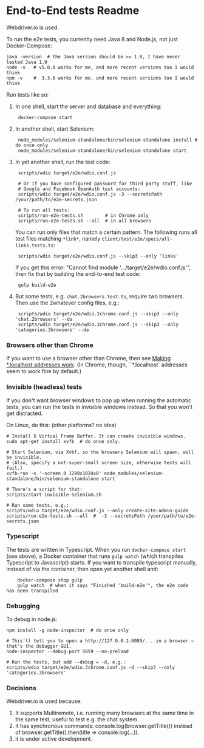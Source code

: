 End-to-End tests Readme
===================

Webdriver.io is used.

To run the e2e tests, you currently need Java 8 and Node.js, not just Docker-Compose:

    java -version  # the Java version should be >= 1.8, I have never tested Java 1.9
    node -v   # v5.0.0 works for me, and more recent versions too I would think
    npm -v    #  3.3.6 works for me, and more recent versions too I would think

Run tests like so:

1. In one shell, start the server and database and everything:

        docker-compose start

1. In another shell, start Selenium:

        node_modules/selenium-standalone/bin/selenium-standalone install # do once only
        node_modules/selenium-standalone/bin/selenium-standalone start

1. In yet another shell, run the test code:

        scripts/wdio target/e2e/wdio.conf.js

        # Or if you have configured password for third party stuff, like
        # Google and Facebook OpenAuth test accounts:
        scripts/wdio target/e2e/wdio.conf.js -3 --secretsPath /your/path/to/e2e-secrets.json

        # To run all tests:
        scripts/run-e2e-tests.sh        # in Chrome only
        scripts/run-e2e-tests.sh --all  # in all browsers

    You can run only files that match a certain pattern. The following runs
    all test files matching `*link*`, namely `client/test/e2e/specs/all-links.tests.ts`:

        scripts/wdio target/e2e/wdio.conf.js --skip3 --only 'links'

    If you get this error: "Cannot find module '.../target/e2e/wdio.conf.js'", then
    fix that by building the end-to-end test code:

        gulp build-e2e

1. But some tests, e.g. `chat.2browsers.test.ts`, require two browsers. Then use the 2whatever config files, e.g.:

        scripts/wdio target/e2e/wdio.2chrome.conf.js --skip3 --only 'chat.2browsers' --da
        scripts/wdio target/e2e/wdio.3chrome.conf.js --skip3 --only 'categories.3browsers' --da


### Browsers other than Chrome

If you want to use a browser other than Chrome, then see [Making *.localhost addresses work](./wildcard-dot-localhost.md).
(In Chrome, though, ``*.localhost` addresses seem to work fine by default.)


### Invisible (headless) tests

If you don't want browser windows to pop up when running the automatic tests, you can run
the tests in invisible windows instead. So that you won't get distracted.

On Linux, do this: (other platforms? no idea)

    # Install X Virtual Frame Buffer. It can create invisible windows.
    sudo apt-get install xvfb  # do once only.

    # Start Selenium, via Xvbf, so the browsers Selenium will spawn, will be invisible.
    # (Also, specify a not-super-small screen size, otherwise tests will fail.)
    xvfb-run -s '-screen 0 1280x1024x8' node_modules/selenium-standalone/bin/selenium-standalone start

    # There's a script for that:
    scripts/start-invisible-selenium.sh

    # Run some tests, e.g.:
    scripts/wdio target/e2e/wdio.conf.js --only create-site-admin-guide
    scripts/run-e2e-tests.sh --all  #  -3 --secretsPath /your/path/to/e2e-secrets.json


### Typescript

The tests are written in Typescript. When you run `docker-compose start` (see above), a Docker container
that runs `gulp watch` (which transpiles Typescript to Javascript) starts. If you want to
transpile typescript manually, instead of via the container, then open yet another shell and:

        docker-compose stop gulp
        gulp watch  # when it says "Finished 'build-e2e'", the e2e code has been transpiled


### Debugging

To debug in node.js:

    npm install -g node-inspector  # do once only

    # This'll tell you to open a http://127.0.0.1:8080/... in a browser — that's the debugger GUI.
    node-inspector --debug-port 5859 --no-preload

    # Run the tests, but add --debug = -d, e.g.:
    scripts/wdio target/e2e/wdio.3chrome.conf.js -d --skip3 --only 'categories.3browsers'


### Decisions

Webdriver.io is used because:
  1. It supports Multiremote, i.e. running many browsers at the same time in the same test, useful to test e.g. the chat system.
  2. It has synchronous commands: console.log(browser.getTitle()) instead of browser.getTitle().then(title => console.log(...)).
  3. it is under active development.

